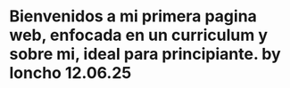 # Bienvenidos a mi primera pagina web, enfocada en un curriculum y sobre mi, ideal para principiante. by loncho 12.06.25
